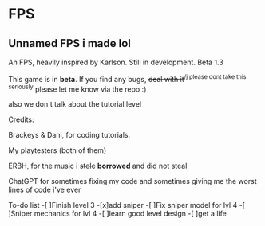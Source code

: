 # FPS
Unnamed FPS i made lol
--------------------
An FPS, heavily inspired by Karlson. Still in development. Beta 1.3

This game is in **beta**. If you find any bugs, ~~deal with it~~<sup>/j please dont take this seriously</sup> please let me know via the repo :)



also we don't talk about the tutorial level

Credits:

Brackeys & Dani, for coding tutorials.

My playtesters (both of them)

ERBH, for the music i ~~stole~~ **borrowed** and did not steal

ChatGPT for sometimes fixing my code and sometimes giving me the worst lines of code i've ever

To-do list
-[ ]Finish level 3
-[x]add sniper
-[ ]Fix sniper model for lvl 4
-[ ]Sniper mechanics for lvl 4
-[ ]learn good level design
-[ ]get a life

